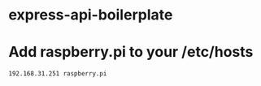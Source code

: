 # express-api-boilerplate


# Add raspberry.pi to your /etc/hosts

  ```
  192.168.31.251 raspberry.pi
  ```
